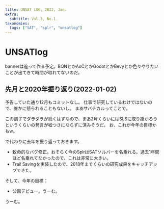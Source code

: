```yaml
---
title: UNSAT LOG, 2022, Jan.
extra:
  subtitle: Vol.3, No.1.
taxonomies:
  tags: ["SAT", "splr", "unsatlog"]
---
```

# UNSATlog

bannerは追って作る予定。BQNとかAoCとかGodotとかBevyとか色々やりたいことが出てきて時間が取れてないのだ。

## 先月と2020年振り返り(2022-01-02)

予告していた通り12月もコミットなし。
仕事で研究しているわけではないので、誰かに怒られることもないし。
まあサバチカルってことで。

この調子でダラダラが続くはずなので、まあ2月くらいにはSLSに取り掛かろうというくらいの発言が嘘つきにならずに済みそうだ。
お、これが今年の目標かもw。

で代わりに去年を振り返っておきます。

- 致命的なバグ修正。おそらく今のSplrはSATソルバーを名乗れる。過去1年間ほど名乗れてなかったので、これは非常に大きい。
- Trail Savingを実装したので、2018年までくらいの研究成果をキャッチアップできた。

そして、今年の目標：

- 公園デビュー。うーむ。

うーむ。

